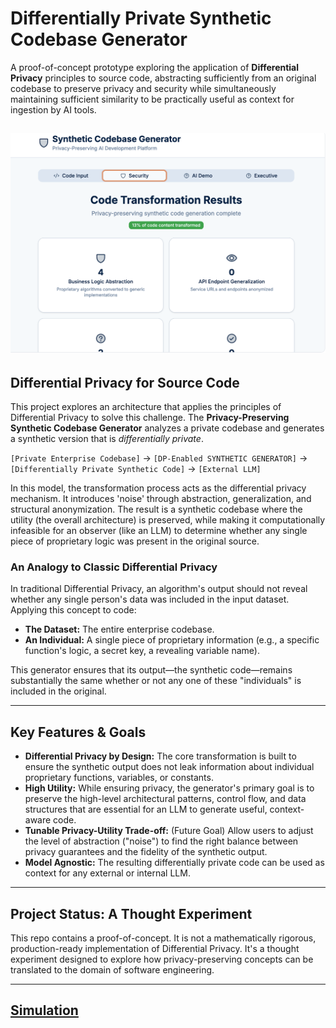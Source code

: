 # Differentially Private Synthetic Codebase Generator 

A proof-of-concept prototype exploring the application of **Differential Privacy** principles to source code, abstracting sufficiently from an original codebase to preserve privacy and security while simultaneously maintaining sufficient similarity to be practically useful as context for ingestion by AI tools.

![Dashboard View](screenshot.png)
---

## Differential Privacy for Source Code

This project explores an architecture that applies the principles of Differential Privacy to solve this challenge. The **Privacy-Preserving Synthetic Codebase Generator** analyzes a private codebase and generates a synthetic version that is *differentially private*.

`[Private Enterprise Codebase]` → `[DP-Enabled SYNTHETIC GENERATOR]` → `[Differentially Private Synthetic Code]` → `[External LLM]`

In this model, the transformation process acts as the differential privacy mechanism. It introduces 'noise' through abstraction, generalization, and structural anonymization. The result is a synthetic codebase where the utility (the overall architecture) is preserved, while making it computationally infeasible for an observer (like an LLM) to determine whether any single piece of proprietary logic was present in the original source.

### An Analogy to Classic Differential Privacy

In traditional Differential Privacy, an algorithm's output should not reveal whether any single person's data was included in the input dataset. Applying this concept to code:

* **The Dataset:** The entire enterprise codebase.
* **An Individual:** A single piece of proprietary information (e.g., a specific function's logic, a secret key, a revealing variable name).

This generator ensures that its output—the synthetic code—remains substantially the same whether or not any one of these "individuals" is included in the original. 

---

## Key Features & Goals

* **Differential Privacy by Design:** The core transformation is built to ensure the synthetic output does not leak information about individual proprietary functions, variables, or constants.
* **High Utility:** While ensuring privacy, the generator's primary goal is to preserve the high-level architectural patterns, control flow, and data structures that are essential for an LLM to generate useful, context-aware code.
* **Tunable Privacy-Utility Trade-off:** (Future Goal) Allow users to adjust the level of abstraction ("noise") to find the right balance between privacy guarantees and the fidelity of the synthetic output.
* **Model Agnostic:** The resulting differentially private code can be used as context for any external or internal LLM.

---

## Project Status: A Thought Experiment

This repo contains a proof-of-concept. It is not a mathematically rigorous, production-ready implementation of Differential Privacy. It's a thought experiment designed to explore how privacy-preserving concepts can be translated to the domain of software engineering.

---

## [Simulation](https://gh.io/synthetic-diff)
